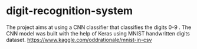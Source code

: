 # digit-recognition-system
The project aims at using a CNN classifier that classifies the digits 0-9 . The CNN model was built with the help of Keras using MNIST handwritten digits dataset. https://www.kaggle.com/oddrationale/mnist-in-csv
